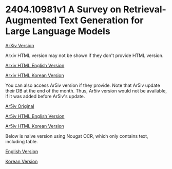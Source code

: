 # 2404.10981v1 A Survey on Retrieval-Augmented Text Generation for Large Language Models

[ArXiv Version](https://arxiv.org/abs/2404.10981v1)

Arxiv HTML version may not be shown if they don't provide HTML version.

[Arxiv HTML English Version](https://raw.githack.com/kh-kim/arxiv-translator/master/papers/2404.10981v1/paper.raw.en.html)

[Arxiv HTML Korean Version](https://raw.githack.com/kh-kim/arxiv-translator/master/papers/2404.10981v1/paper.raw.ko.html)

You can also access Ar5iv version if they provide.
Note that Ar5iv update their DB at the end of the month.
Thus, Ar5iv version would not be available, if it was added before Ar5iv's update.

[Ar5iv Original](https://ar5iv.org/abs/2404.10981v1)

[Ar5iv HTML English Version](https://raw.githack.com/kh-kim/arxiv-translator/master/papers/2404.10981v1/paper.ar5iv.en.html)

[Ar5iv HTML Korean Version](https://raw.githack.com/kh-kim/arxiv-translator/master/papers/2404.10981v1/paper.ar5iv.ko.html)

Below is naive version using Nougat OCR, which only contains text, including table.

[English Version](https://raw.githack.com/kh-kim/arxiv-translator/master/papers/2404.10981v1/paper.en.html)

[Korean Version](https://raw.githack.com/kh-kim/arxiv-translator/master/papers/2404.10981v1/paper.ko.html)